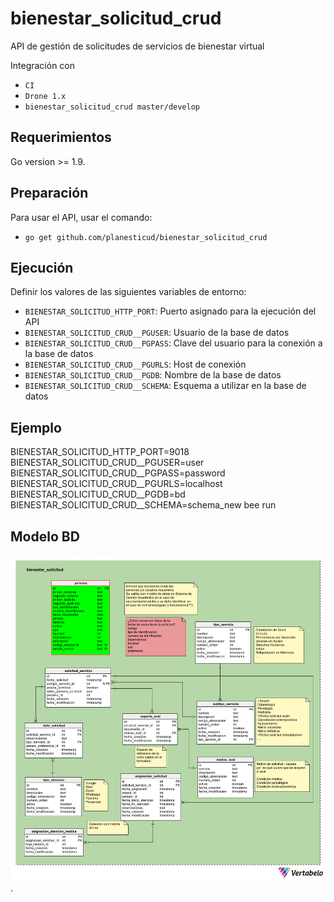 # bienestar_solicitud_crud
API de gestión de solicitudes de servicios de bienestar virtual

Integración con

 - `CI`
 - `Drone 1.x`
 - `bienestar_solicitud_crud master/develop`

## Requerimientos
Go version >= 1.9.

## Preparación
Para usar el API, usar el comando:

 - `go get github.com/planesticud/bienestar_solicitud_crud`

## Ejecución
Definir los valores de las siguientes variables de entorno:

 - `BIENESTAR_SOLICITUD_HTTP_PORT`: Puerto asignado para la ejecución del API
 - `BIENESTAR_SOLICITUD_CRUD__PGUSER`: Usuario de la base de datos
 - `BIENESTAR_SOLICITUD_CRUD__PGPASS`: Clave del usuario para la conexión a la base de datos  
 - `BIENESTAR_SOLICITUD_CRUD__PGURLS`: Host de conexión
 - `BIENESTAR_SOLICITUD_CRUD__PGDB`: Nombre de la base de datos
 - `BIENESTAR_SOLICITUD_CRUD__SCHEMA`: Esquema a utilizar en la base de datos

## Ejemplo
BIENESTAR_SOLICITUD_HTTP_PORT=9018 BIENESTAR_SOLICITUD_CRUD__PGUSER=user BIENESTAR_SOLICITUD_CRUD__PGPASS=password BIENESTAR_SOLICITUD_CRUD__PGURLS=localhost BIENESTAR_SOLICITUD_CRUD__PGDB=bd BIENESTAR_SOLICITUD_CRUD__SCHEMA=schema_new bee run

## Modelo BD
![image](https://github.com/planesticud/bienestar_solicitud_crud/blob/master/modelo_bienestar_solicitud_crud.png).
